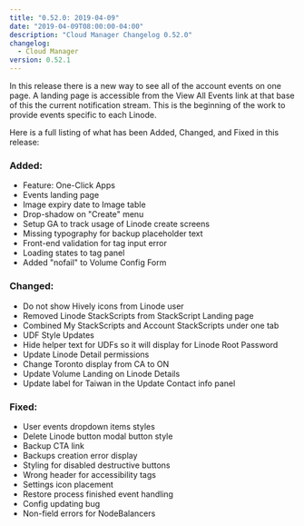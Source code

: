 ```yaml
---
title: "0.52.0: 2019-04-09"
date: "2019-04-09T08:00:00-04:00"
description: "Cloud Manager Changelog 0.52.0"
changelog:
  - Cloud Manager
version: 0.52.1
---
```


In this release there is a new way to see all of the account events on one page. A landing page is accessible from the View All Events link at that base of this the current notification stream. This is the beginning of the work to provide events specific to each Linode.

Here is a full listing of what has been Added, Changed, and Fixed in this release:

### Added:

- Feature: One-Click Apps
- Events landing page
- Image expiry date to Image table
- Drop-shadow on "Create" menu
- Setup GA to track usage of Linode create screens
- Missing typography for backup placeholder text
- Front-end validation for tag input error
- Loading states to tag panel
- Added "nofail" to Volume Config Form

### Changed:

- Do not show Hively icons from Linode user
- Removed Linode StackScripts from StackScript Landing page
- Combined My StackScripts and Account StackScripts under one tab
- UDF Style Updates
- Hide helper text for UDFs so it will display for Linode Root Password
- Update Linode Detail permissions
- Change Toronto display from CA to ON
- Update Volume Landing on Linode Details
- Update label for Taiwan in the Update Contact info panel

### Fixed:

- User events dropdown items styles
- Delete Linode button modal button style
- Backup CTA link
- Backups creation error display
- Styling for disabled destructive buttons
- Wrong header for accessibility tags
- Settings icon placement
- Restore process finished event handling
- Config updating bug
- Non-field errors for NodeBalancers
